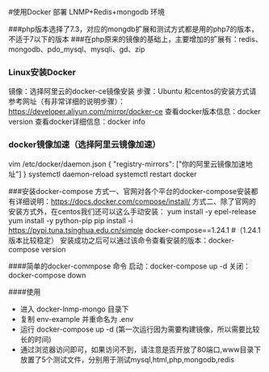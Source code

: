 #使用Docker 部署 LNMP+Redis+mongodb 环境 

###php版本选择了7.3，对应的mongdb扩展和测试方式都是用的php7的版本，不适于7以下的版本
###在php原来的镜像的基础上，主要增加的扩展有：redis、mongodb、pdo_mysql、mysqli、gd、zip

### Linux安装Docker
镜像：选择阿里云的docker-ce镜像安装
步骤：Ubuntu 和centos的安装方式请参考网址（有非常详细的说明步骤）：https://developer.aliyun.com/mirror/docker-ce
查看docker版本信息：docker version	
查看docker详细信息：docker info

### docker镜像加速（选择阿里云镜像加速）
vim /etc/docker/daemon.json
{ "registry-mirrors": ["你的阿里云镜像加速地址"] }
systemctl daemon-reload
systemctl restart docker

###安装docker-compose
方式一、官网对各个平台的docker-compose安装都有详细说明：https://docs.docker.com/compose/install/
方式二、除了官网的安装方式外，在centos我们还可以这么手动安装：
    yum install -y epel-release
    yum install -y python-pip
    pip install -i https://pypi.tuna.tsinghua.edu.cn/simple docker-compose==1.24.1   #（1.24.1版本比较稳定）
安装成功之后可以通过该命令查看安装的版本：docker-compose version

####简单的docker-commpose 命令
启动：docker-compose up -d
关闭：docker-compose down

####使用
- 进入 docker-lnmp-mongo 目录下
- 复制 env-example 并重命名为 .env
- 运行 docker-compose up -d (第一次运行因为需要构建镜像，所以需要比较长的时间)
- 通过浏览器访问即可，如果访问不到，请注意是否开放了80端口,www目录下放置了5个测试文件，分别用于测试mysql,html,php,mongodb,redis



